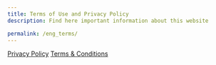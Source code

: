 ```yaml
---
title: Terms of Use and Privacy Policy
description: Find here important information about this website

permalink: /eng_terms/
---
```


<a href='/eng_privacy/' class='btn'> Privacy Policy</a>
<a href='/eng_conditions/' class='btn'> Terms & Conditions </a>

